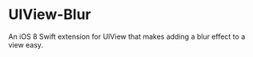 UIView-Blur
===========

An iOS 8 Swift extension for UIView that makes adding a blur effect to a view easy.
